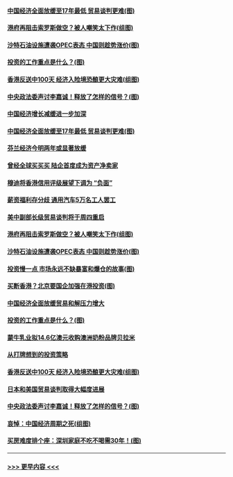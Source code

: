 #### [中国经济全面放缓至17年最低 贸易谈判更难(图)](../pages/p5/907648.md?t=09172122) 
#### [港府再阻击索罗斯做空？被人嘲笑太下作(组图)](../pages/p5/907637.md?t=09172122) 
#### [沙特石油设施遭袭OPEC表态 中国则趁势涨价(图)](../pages/p5/907570.md?t=09172122) 
#### [投资的工作重点是什么？(图)](../pages/p5/907561.md?t=09172122) 
#### [香港反送中100天 经济入险境恐酿更大灾难(组图)](../pages/p5/907533.md?t=09172122) 
#### [中央政法委声讨李嘉诚！释放了怎样的信号？(图)](../pages/p5/907522.md?t=09172122) 
#### [中国经济增长减缓进一步加深](../pages/p5/907649.md?t=09172122) 
#### [中国经济全面放缓至17年最低 贸易谈判更难(图)](../pages/p5/907648.md?t=09172122) 
#### [芬兰经济今明两年或显著放缓](../pages/p5/907643.md?t=09172122) 
#### [曾经全球买买买 陆企首度成为资产净卖家](../pages/p5/907641.md?t=09172122) 
#### [穆迪将香港信用评级展望下调为 “负面”](../pages/p5/907640.md?t=09172122) 
#### [薪资福利存分歧 通用汽车5万名工人罢工](../pages/p5/907639.md?t=09172122) 
#### [美中副部长级贸易谈判将于周四重启](../pages/p5/907638.md?t=09172122) 
#### [港府再阻击索罗斯做空？被人嘲笑太下作(组图)](../pages/p5/907637.md?t=09172122) 
#### [沙特石油设施遭袭OPEC表态 中国则趁势涨价(图)](../pages/p5/907570.md?t=09172122) 
#### [投资慢一点 市场永远不缺暴富和爆仓的故事(图)](../pages/p5/907564.md?t=09172122) 
#### [买断香港？北京要国企加强在港投资(图)](../pages/p5/907582.md?t=09172122) 
#### [中国经济全面放缓贸易和解压力增大](../pages/p5/907579.md?t=09172122) 
#### [投资的工作重点是什么？(图)](../pages/p5/907561.md?t=09172122) 
#### [蒙牛乳业拟14.6亿澳元收购澳洲奶粉品牌贝拉米](../pages/p5/907571.md?t=09172122) 
#### [从打牌想到的投资策略](../pages/p5/907563.md?t=09172122) 
#### [香港反送中100天 经济入险境恐酿更大灾难(组图)](../pages/p5/907533.md?t=09172122) 
#### [日本和美国贸易谈判取得大幅度进展](../pages/p5/907527.md?t=09172122) 
#### [中央政法委声讨李嘉诚！释放了怎样的信号？(图)](../pages/p5/907522.md?t=09172122) 
#### [哀悼：中国经济周期之死(组图)](../pages/p5/907455.md?t=09172122) 
#### [买房难度排个座：深圳家庭不吃不喝需30年！(图)](../pages/p5/907463.md?t=09172122) 

----
#### [ >>> 更早内容 <<< ](../indexes/p5-earlier.md)
